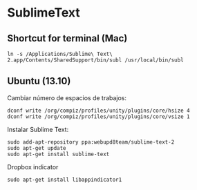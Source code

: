 SublimeText
========

Shortcut for terminal (Mac)
--------
```
ln -s /Applications/Sublime\ Text\ 2.app/Contents/SharedSupport/bin/subl /usr/local/bin/subl
```

Ubuntu (13.10)
--------

Cambiar número de espacios de trabajos:
```
dconf write /org/compiz/profiles/unity/plugins/core/hsize 4
dconf write /org/compiz/profiles/unity/plugins/core/vsize 1
```


Instalar Sublime Text:
```
sudo add-apt-repository ppa:webupd8team/sublime-text-2
sudo apt-get update
sudo apt-get install sublime-text
```

Dropbox indicator
```
sudo apt-get install libappindicator1
```
